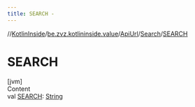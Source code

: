 ```yaml
---
title: SEARCH -
---
```

//[KotlinInside](../../../index.md)/[be.zvz.kotlininside.value](../../index.md)/[ApiUrl](../index.md)/[Search](index.md)/[SEARCH](-s-e-a-r-c-h.md)



# SEARCH  
[jvm]  
Content  
val [SEARCH](-s-e-a-r-c-h.md): [String](https://docs.oracle.com/javase/7/docs/api/java/lang/String.html)  



